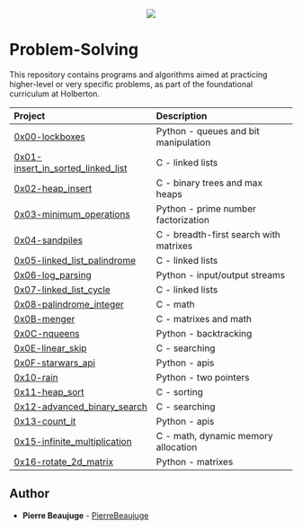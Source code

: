 <p align="center">
  <img src="http://www.holbertonschool.com/holberton-logo.png">
</p>

# Problem-Solving

This repository contains programs and algorithms aimed at practicing higher-level or very specific problems, as part of the foundational curriculum at Holberton.

| Project                                                                  | Description                            |
| :----------------------------------------------------------------------- | :------------------------------------- |
| [0x00-lockboxes](./0x00-lockboxes)                                       | Python - queues and bit manipulation   |
| [0x01-insert_in_sorted_linked_list](./0x01-insert_in_sorted_linked_list) | C - linked lists                       |
| [0x02-heap_insert](./0x02-heap_insert)                                   | C - binary trees and max heaps         |
| [0x03-minimum_operations](./0x03-minimum_operations)                     | Python - prime number factorization    |
| [0x04-sandpiles](./0x04-sandpiles)                                       | C - breadth-first search with matrixes |
| [0x05-linked_list_palindrome](./0x05-linked_list_palindrome)             | C - linked lists                       |
| [0x06-log_parsing](./0x06-log_parsing)                                   | Python - input/output streams          |
| [0x07-linked_list_cycle](./0x07-linked_list_cycle)                       | C - linked lists                       |
| [0x08-palindrome_integer](./0x08-palindrome_integer)                     | C - math                               |
| [0x0B-menger](./0x0B-menger)                                             | C - matrixes and math                  |
| [0x0C-nqueens](./0x0C-nqueens)                                           | Python - backtracking                  |
| [0x0E-linear_skip](./0x0E-linear_skip)                                   | C - searching                          |
| [0x0F-starwars_api](./0x0F-starwars_api)                                 | Python - apis                          |
| [0x10-rain](./0x10-rain)                                                 | Python - two pointers                  |
| [0x11-heap_sort](./0x11-heap_sort)                                       | C - sorting                            |
| [0x12-advanced_binary_search](./0x12-advanced_binary_search)             | C - searching                          |
| [0x13-count_it](./0x13-count_it)                                         | Python - apis                          |
| [0x15-infinite_multiplication](./0x15-infinite_multiplication)           | C - math, dynamic memory allocation    |
| [0x16-rotate_2d_matrix](./0x16-rotate_2d_matrix)                         | Python - matrixes                      |

## Author

- **Pierre Beaujuge** - [PierreBeaujuge](https://github.com/PierreBeaujuge)